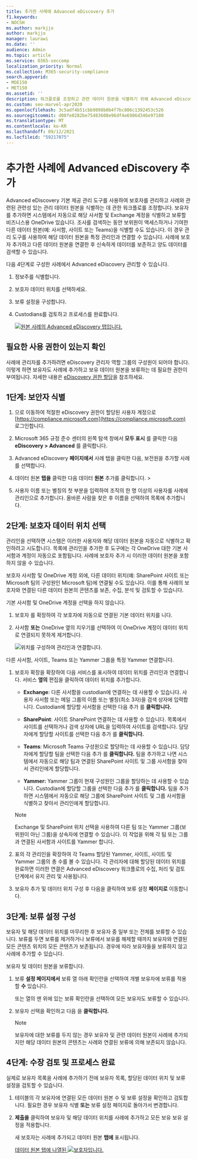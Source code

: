 ```yaml
---
title: 추가한 사례에 Advanced eDiscovery 추가
f1.keywords:
- NOCSH
ms.author: markjjo
author: markjjo
manager: laurawi
ms.date: ''
audience: Admin
ms.topic: article
ms.service: O365-seccomp
localization_priority: Normal
ms.collection: M365-security-compliance
search.appverid:
- MOE150
- MET150
ms.assetid: ''
description: 워크플로를 조정하고 관련 데이터 원본을 식별하기 위해 Advanced eDiscovery 기본 제공 관리 도구를 사용하는 방법을 배워야 합니다.
ms.custom: seo-marvel-apr2020
ms.openlocfilehash: 3c5adf4b51cbb9898b0b4f7bc806c1392453c526
ms.sourcegitcommit: d08fe0282be75483608e96df4e6986d346e97180
ms.translationtype: MT
ms.contentlocale: ko-KR
ms.lasthandoff: 09/12/2021
ms.locfileid: "59217075"
---
```

# <a name="add-custodians-to-an-advanced-ediscovery-case"></a>추가한 사례에 Advanced eDiscovery 추가

Advanced eDiscovery 기본 제공 관리 도구를 사용하여 보호자를 관리하고 사례와 관련된 관련성 있는 관리 데이터 원본을 식별하는 데 관한 워크플로를 조정합니다. 보유자를 추가하면 시스템에서 자동으로 해당 사서함 및 Exchange 계정을 식별하고 보류할 비즈니스용 OneDrive 있습니다. 조사를 검색하는 동안 보위원이 액세스하거나 기여한 다른 데이터 원본(예: 사서함, 사이트 또는 Teams)을 식별할 수도 있습니다. 이 경우 관리 도구를 사용하여 해당 데이터 원본을 특정 관리인과 연결할 수 있습니다. 사례에 보호자 추가하고 다른 데이터 원본을 연결한 후 신속하게 데이터를 보존하고 양도 데이터를 검색할 수 있습니다.

다음 4단계로 구성한 사례에서 Advanced eDiscovery 관리할 수 있습니다.

1. 정보주를 식별합니다.

2. 보호자 데이터 위치를 선택하세요.

3. 보류 설정을 구성합니다.

4. Custodians를 검토하고 프로세스를 완료합니다.

   [![원본 사례의 Advanced eDiscovery 탭입니다. ](../media/AeD-Sources-Tab.png)](../media/AeD-Sources-Tab.png#lightbox)

## <a name="make-sure-you-have-the-necessary-permissions"></a>필요한 사용 권한이 있는지 확인

사례에 관리자를 추가하려면 eDiscovery 관리자 역할 그룹의 구성원이 되어야 합니다. 이렇게 하면 보유자도 사례에 추가하고 보유 데이터 원본을 보류하는 데 필요한 권한이 부여됩니다. 자세한 내용은 [eDiscovery 권한 할당](get-started-with-advanced-ediscovery.md#step-2-assign-ediscovery-permissions)을 참조하세요.

## <a name="step-1-identify-custodians"></a>1단계: 보안자 식별

1. 으로 이동하여 적절한 eDiscovery 권한이 할당된 사용자 계정으로 [https://compliance.microsoft.com](https://compliance.microsoft.com) 로그인합니다.

2. Microsoft 365 규정 준수 센터의 왼쪽 탐색 창에서 **모두 표시** 를 클릭한 다음 **eDiscovery > Advanced** 를 클릭합니다.

3. Advanced eDiscovery **페이지에서** 사례 탭을  클릭한 다음, 보전원을 추가할 사례를 선택합니다.

4. 데이터 원본 **탭을** 클릭한 다음 데이터 **원본** 추가를 클릭합니다.  >  

5. 사용자 이름 또는 별칭의 첫 부분을 입력하여 조직의 한 명 이상의 사용자를 사례에 관리인으로 추가합니다. 올바른 사람을 찾은 후 이름을 선택하여 목록에 추가합니다.

## <a name="step-2-choose-custodian-data-locations"></a>2단계: 보호자 데이터 위치 선택

관리인을 선택하면 시스템은 이러한 사용자와 해당 데이터 원본을 자동으로 식별하고 확인하려고 시도합니다. 목록에 관리인을 추가한 후 도구에는 각 OneDrive 대한 기본 사서함과 계정이 자동으로 포함됩니다. 사례에 보호자 추가 시 이러한 데이터 원본을 포함하지 않을 수 있습니다.

보호자 사서함 및 OneDrive 계정 외에, 다른 데이터 위치(예: SharePoint 사이트 또는 Microsoft 팀의 구성원인 Microsoft 팀)에 연결될 수도 있습니다. 이를 통해 사례의 보호자와 연결된 다른 데이터 원본의 콘텐츠를 보존, 수집, 분석 및 검토할 수 있습니다.

기본 사서함 및 OneDrive 계정을 선택을 하지 않습니다.

1. 보호자 를 확장하여 각 보호자에 자동으로 연결된 기본 데이터 위치를 니다.

2. 사서함 **또는**  OneDrive  옆의 지우기를 선택하여 이 OneDrive 계정이 데이터 위치로 연결되지 못하게 제거합니다.

   ![위치를 구성하여 관리인과 연결합니다.](../media/ConfigureCustodianLocations.png)

다른 사서함, 사이트, Teams 또는 Yammer 그룹을 특정 Yammer 연결합니다.

1. 보호자 확장을 확장하여 다음 서비스를 표시하여 데이터 위치를 관리인과 연결합니다. 서비스 **옆의** 편집을 클릭하여 데이터 위치를 추가합니다.

   - **Exchange**: 다른 사서함을 custodian에 연결하는 데 사용할 수 있습니다. 사용자 사서함 또는 메일 그룹의 이름 또는 별칭(최소 3자)을 검색 상자에 입력합니다. Custodian에 할당할 사서함을 선택한 다음 추가 를 **클릭합니다.**

   - **SharePoint**: 사이트 SharePoint 연결하는 데 사용할 수 있습니다. 목록에서 사이트를 선택하거나 검색 상자에 URL을 입력하여 사이트를 검색합니다. 담당자에게 할당할 사이트를 선택한 다음 추가 를 **클릭합니다.**

   - **Teams**: Microsoft Teams 구성원으로 할당하는 데 사용할 수 있습니다. 담당자에게 할당할 팀을 선택한 다음 추가 를 **클릭합니다.** 팀을 추가하고 나면 시스템에서 자동으로 해당 팀과 연결된 SharePoint 사이트 및 그룹 사서함을 찾아서 관리인에게 할당합니다.

   - **Yammer:** Yammer 그룹이 현재 구성원인 그룹을 할당하는 데 사용할 수 있습니다. Custodian에 할당할 그룹을 선택한 다음 추가 를 **클릭합니다.** 팀을 추가하면 시스템에서 자동으로 해당 그룹에 SharePoint 사이트 및 그룹 사서함을 식별하고 찾아서 관리인에게 할당합니다.

   > [!NOTE]
   > Exchange 및  SharePoint 위치 선택을 사용하여 다른 팀 또는 Yammer 그룹(보위원이 아닌 그룹)을 상속자에 연결할 수 있습니다.  이 작업을 위해 각 팀 또는 그룹과 연결된 사서함과 사이트를 Yammer 합니다.

2. 표의 각 관리인을 확장하여 각 Teams 할당된 Yammer, 사이트, 사이트 및 Yammer 그룹의 총 수를 볼 수 있습니다. 각 관리자에 대해 할당된 데이터 위치를 완료하면 이러한 연결은 Advanced eDiscovery 워크플로의 수집, 처리 및 검토 단계에서 유지 관리 및 사용됩니다.

3. 보유자 추가 및 데이터 위치 구성 후 다음을 클릭하여 보류 설정 **페이지로** 이동합니다.   

## <a name="step-3-configure-hold-settings"></a>3단계: 보류 설정 구성

 보유자 및 해당 데이터 위치를 마무리한 후 보유자 중 일부 또는 전체를 보류할 수 있습니다. 보류를 두면 보류를 제거하거나 보류에서 보유를 해제할 때까지 보유자와 연결된 모든 콘텐츠 위치의 모든 콘텐츠가 보존됩니다. 경우에 따라 보유자들을 보류하지 않고 사례에 추가할 수 있습니다.

보유자 및 데이터 원본을 보류합니다.

1. 보류 **설정 페이지에서** 보류 열 아래 확인란을 선택하여 개별 보유자에 보류를 적용할 **수** 있습니다.

   또는 열의 맨 위에 있는 보류 확인란을 선택하여  모든 보유자도 보류할 수 있습니다.

2. 보유자 선택을 확인하고 다음 을 **클릭합니다.**

   > [!NOTE]
   > 보유자에 대한 보류를 두지 않는 경우 보유자 및 관련 데이터 원본이 사례에 추가되지만 해당 데이터 원본의 콘텐츠는 사례와 연결된 보류에 의해 보존되지 않습니다.

## <a name="step-4-review-the-custodians-and-complete-the-process"></a>4단계: 수장 검토 및 프로세스 완료

실제로 보유자 목록을 사례에 추가하기 전에 보유자 목록, 할당된 데이터 위치 및 보류 설정을 검토할 수 있습니다.

1. 테이블의 각 보유자에 연결된 모든 데이터 원본 수 및 보류 설정을 확인하고 검토합니다. 필요한 경우 보유자 식별 **또는** 보류  설정 페이지로 돌아가서 변경합니다.

2. **제출을** 클릭하여 보유자 및 해당 데이터 위치를 사례에 추가하고 모든 보유 보유 설정을 적용합니다.

   새 보호자는 사례에 추가되고 데이터 원본 **탭에** 표시됩니다.

   [데이터 원본 탭에 나열된 ![ 보호자입니다. ](../media/DataSourcesTab.png)](../media/DataSourcesTab.png#lightbox)
